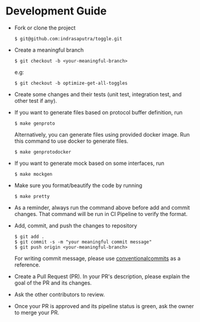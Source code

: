 # Development Guide

- Fork or clone the project

    ```
    $ git@github.com:indrasaputra/toggle.git
    ```

- Create a meaningful branch

    ```
    $ git checkout -b <your-meaningful-branch>
    ```

    e.g:

    ```
    $ git checkout -b optimize-get-all-toggles
    ```

- Create some changes and their tests (unit test, integration test, and other test if any).

- If you want to generate files based on protocol buffer definition, run

    ```
    $ make genproto
    ```

    Alternatively, you can generate files using provided docker image.
    Run this command to use docker to generate files.

    ```
    $ make genprotodocker
    ```

- If you want to generate mock based on some interfaces, run

    ```
    $ make mockgen
    ```

- Make sure you format/beautify the code by running

    ```
    $ make pretty
    ```

- As a reminder, always run the command above before add and commit changes.
    That command will be run in CI Pipeline to verify the format.

- Add, commit, and push the changes to repository

    ```
    $ git add .
    $ git commit -s -m "your meaningful commit message"
    $ git push origin <your-meaningful-branch>
    ```

    For writing commit message, please use [conventionalcommits](https://www.conventionalcommits.org/en/v1.0.0/) as a reference.

- Create a Pull Request (PR). In your PR's description, please explain the goal of the PR and its changes.

- Ask the other contributors to review.

- Once your PR is approved and its pipeline status is green, ask the owner to merge your PR.
